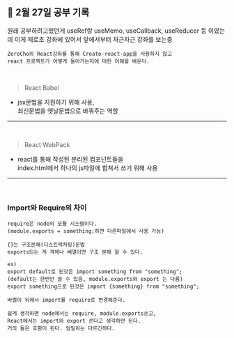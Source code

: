 ## 📆 2월 27일 공부 기록

원래 공부하려고했던게 useRef랑 useMemo, useCallback, useReducer
등 이였는데 이게 제로초 강좌에 있어서 앞에서부터 차근차근 강좌를
보는중

    ZeroCho의 React강좌를 통해 Create-react-app을 사용하지 않고
    react 프로젝트가 어떻게 돌아가는지에 대한 이해를 배운다.

<br/>

> React Babel

- jsx문법을 지원하기 위해 사용,  
  최신문법을 옛날문법으로 바꿔주는 역할

---

<br/>

> React WebPack

- react를 통해 작성된 분리된 컴포넌트들을  
  index.html에서 하나의 js파일에 합쳐서 쓰기 위해 사용

---

<br/>

### Import와 Require의 차이

    require은 node의 모듈 시스템이다.
    (module.exports = something;하면 다른파일에서 사용 가능)

    {}는 구조분해(디스트럭처링)문법
    exports되는 게 객체나 배열이면 구조 분해 할 수 있다.

    ex)
    export default로 된것은 import something from "something";
    (default는 한번만 쓸 수 있음, module.exports와 export 는 다름)
    export something으로 된것은 import {something} from "something";

    바벨이 뒤에서 import를 require로 변경해준다.

    쉽게 생각하면 node에서는 require, module.exports쓰고,
    React에서는 import와 export 쓴다고 생각하면 된다.
    거의 둘은 호환이 된다. 엄밀히는 다르긴하다.
